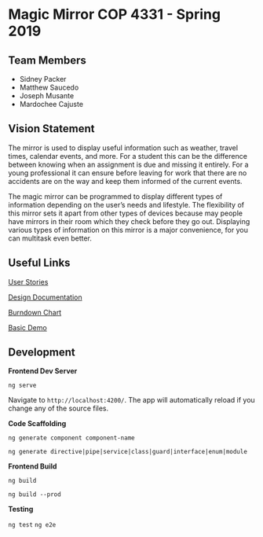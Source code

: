 # Magic Mirror COP 4331 - Spring 2019

## Team Members
* Sidney Packer
* Matthew Saucedo
* Joseph Musante
* Mardochee Cajuste

## Vision Statement

The mirror is used to display useful information such as weather, travel times, calendar events, and more. 
For a student this can be the difference between knowing when an assignment is due and missing it entirely.
For a young professional it can ensure before leaving for work that there are no accidents are on the way and keep them informed of the current events. 

The magic mirror can be programmed to display different types of information depending on the user’s needs and lifestyle.
The flexibility of this mirror sets it apart from other types of devices because may people have mirrors in their room which they check before they go out. Displaying various types of information on this mirror is a major convenience, for you can multitask even better.  

## Useful Links

[User Stories](https://github.com/jrmusan/Magic-Mirror/blob/master/User_Stories.md "User Stories")

[Design Documentation](https://github.com/jrmusan/Magic-Mirror/blob/master/Design_Documentation.md "Design stuff")

[Burndown Chart](http://radekstepan.com/burnchart/#!/jrmusan/Magic-Mirror "Burndown Chart")

[Basic Demo](http://magic-mirror-demo.s3-website.us-east-2.amazonaws.com "Clock Demo")

## Development
**Frontend Dev Server**

`ng serve`

Navigate to `http://localhost:4200/`. The app will automatically reload if you change any of the source files.

**Code Scaffolding**

`ng generate component component-name`

`ng generate directive|pipe|service|class|guard|interface|enum|module`

**Frontend Build**

`ng build`

`ng build --prod`

**Testing**

`ng test`
`ng e2e`


